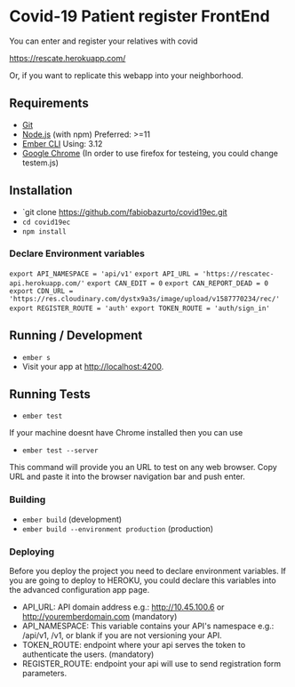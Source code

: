 # Covid-19 Patient register FrontEnd

You can enter and register your relatives with covid

https://rescate.herokuapp.com/

Or, if you want to replicate this webapp into your neighborhood.


## Requirements

* [Git](https://git-scm.com/)
* [Node.js](https://nodejs.org/) (with npm) Preferred: >=11
* [Ember CLI](https://ember-cli.com/) Using: 3.12
* [Google Chrome](https://google.com/chrome/) (In order to use firefox for testeing, you could change testem.js)

## Installation

* `git clone https://github.com/fabiobazurto/covid19ec.git
* `cd covid19ec`
* `npm install`

### Declare Environment variables
`export API_NAMESPACE = 'api/v1'`
`export API_URL = 'https://rescatec-api.herokuapp.com/'`
`export CAN_EDIT = 0`
`export CAN_REPORT_DEAD = 0`
`export CDN_URL = 'https://res.cloudinary.com/dystx9a3s/image/upload/v1587770234/rec/'`
`export REGISTER_ROUTE = 'auth'`
`export TOKEN_ROUTE = 'auth/sign_in'`

## Running / Development

* `ember s`
* Visit your app at [http://localhost:4200](http://localhost:4200).

## Running Tests

* `ember test`

If your machine doesnt have Chrome installed then you can use 

* `ember test --server`

This command will provide you an URL to test on any web browser. Copy URL and paste it into the browser navigation bar and push enter.


### Building

* `ember build` (development)
* `ember build --environment production` (production)

### Deploying

Before you deploy the project you need to declare environment variables. If you are going to deploy to HEROKU, you could declare this variables into the advanced configuration app page.

* API_URL: API domain address e.g.: http://10.45.100.6 or http://youremberdomain.com (mandatory)
* API_NAMESPACE: This variable contains your API's namespace e.g.: /api/v1, /v1, or blank if you are not versioning your API.
* TOKEN_ROUTE: endpoint where your api serves the token to authenticate the users. (mandatory)
* REGISTER_ROUTE: endpoint your api will use to send registration form parameters.
